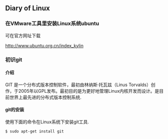 ## Diary of Linux

### 在VMware工具里安装Linux系统ubuntu

可在官方网址下载

http://www.ubuntu.org.cn/index_kylin






### 初识git

#### 介绍

GIT 是一个分布式版本控制软件，最初由林纳斯·托瓦兹（Linus Torvalds）创作，于2005年以GPL发布。最初目的是为更好地管理Linux内核开发而设计。是目前世界上最先进的分布式版本控制系统.

#### git的安装

使用下面的命令在Linux系统下安装git工具.
```
$ sudo apt-get install git
```


